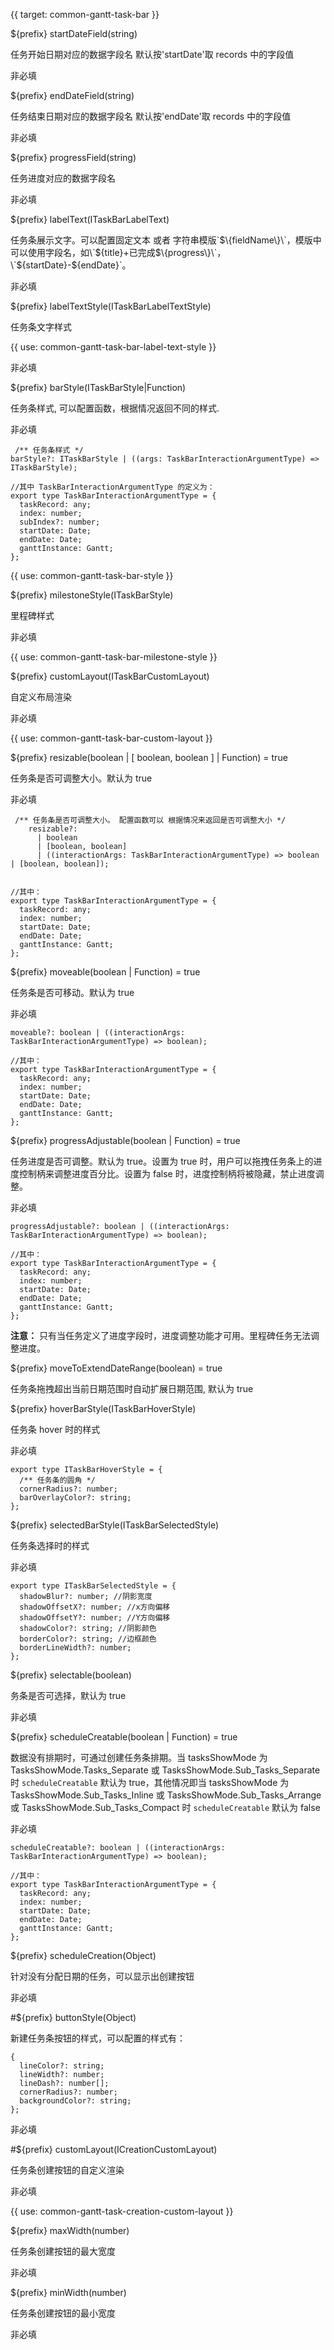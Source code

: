 {{ target: common-gantt-task-bar }}

${prefix} startDateField(string)

任务开始日期对应的数据字段名 默认按'startDate'取 records 中的字段值

非必填

${prefix} endDateField(string)

任务结束日期对应的数据字段名 默认按'endDate'取 records 中的字段值

非必填

${prefix} progressField(string)

任务进度对应的数据字段名

非必填

${prefix} labelText(ITaskBarLabelText)

任务条展示文字。可以配置固定文本 或者 字符串模版\`$\{fieldName\}\`，模版中可以使用字段名，如\`$\{title\}+已完成$\{progress\}\`，\`$\{startDate\}-$\{endDate\}\`。

非必填

${prefix} labelTextStyle(ITaskBarLabelTextStyle)

任务条文字样式

{{ use: common-gantt-task-bar-label-text-style }}

非必填

${prefix} barStyle(ITaskBarStyle|Function)

任务条样式, 可以配置函数，根据情况返回不同的样式.

非必填

```
 /** 任务条样式 */
barStyle?: ITaskBarStyle | ((args: TaskBarInteractionArgumentType) => ITaskBarStyle);

//其中 TaskBarInteractionArgumentType 的定义为：
export type TaskBarInteractionArgumentType = {
  taskRecord: any;
  index: number;
  subIndex?: number;
  startDate: Date;
  endDate: Date;
  ganttInstance: Gantt;
};
```

{{ use: common-gantt-task-bar-style }}

${prefix} milestoneStyle(ITaskBarStyle)

里程碑样式

非必填

{{ use: common-gantt-task-bar-milestone-style }}

${prefix} customLayout(ITaskBarCustomLayout)

自定义布局渲染

非必填

{{ use: common-gantt-task-bar-custom-layout }}

${prefix} resizable(boolean | [ boolean, boolean ] | Function) = true

任务条是否可调整大小。默认为 true

非必填

```
 /** 任务条是否可调整大小。 配置函数可以 根据情况来返回是否可调整大小 */
    resizable?:
      | boolean
      | [boolean, boolean]
      | ((interactionArgs: TaskBarInteractionArgumentType) => boolean | [boolean, boolean]);


//其中：
export type TaskBarInteractionArgumentType = {
  taskRecord: any;
  index: number;
  startDate: Date;
  endDate: Date;
  ganttInstance: Gantt;
};
```

${prefix} moveable(boolean | Function) = true

任务条是否可移动。默认为 true

非必填

```
moveable?: boolean | ((interactionArgs: TaskBarInteractionArgumentType) => boolean);

//其中：
export type TaskBarInteractionArgumentType = {
  taskRecord: any;
  index: number;
  startDate: Date;
  endDate: Date;
  ganttInstance: Gantt;
};
```

${prefix} progressAdjustable(boolean | Function) = true

任务进度是否可调整。默认为 true。设置为 true 时，用户可以拖拽任务条上的进度控制柄来调整进度百分比。设置为 false 时，进度控制柄将被隐藏，禁止进度调整。

非必填

```
progressAdjustable?: boolean | ((interactionArgs: TaskBarInteractionArgumentType) => boolean);

//其中：
export type TaskBarInteractionArgumentType = {
  taskRecord: any;
  index: number;
  startDate: Date;
  endDate: Date;
  ganttInstance: Gantt;
};
```

**注意：** 只有当任务定义了进度字段时，进度调整功能才可用。里程碑任务无法调整进度。

${prefix} moveToExtendDateRange(boolean) = true

任务条拖拽超出当前日期范围时自动扩展日期范围, 默认为 true

${prefix} hoverBarStyle(ITaskBarHoverStyle)

任务条 hover 时的样式

非必填

```
export type ITaskBarHoverStyle = {
  /** 任务条的圆角 */
  cornerRadius?: number;
  barOverlayColor?: string;
};
```

${prefix} selectedBarStyle(ITaskBarSelectedStyle)

任务条选择时的样式

非必填

```
export type ITaskBarSelectedStyle = {
  shadowBlur?: number; //阴影宽度
  shadowOffsetX?: number; //x方向偏移
  shadowOffsetY?: number; //Y方向偏移
  shadowColor?: string; //阴影颜色
  borderColor?: string; //边框颜色
  borderLineWidth?: number;
};
```

${prefix} selectable(boolean)

务条是否可选择，默认为 true

非必填

${prefix} scheduleCreatable(boolean | Function) = true

数据没有排期时，可通过创建任务条排期。当 tasksShowMode 为 TasksShowMode.Tasks_Separate 或 TasksShowMode.Sub_Tasks_Separate 时 `scheduleCreatable` 默认为 true，其他情况即当 tasksShowMode 为 TasksShowMode.Sub_Tasks_Inline 或 TasksShowMode.Sub_Tasks_Arrange 或 TasksShowMode.Sub_Tasks_Compact 时 `scheduleCreatable` 默认为 false

非必填

```
scheduleCreatable?: boolean | ((interactionArgs: TaskBarInteractionArgumentType) => boolean);

//其中：
export type TaskBarInteractionArgumentType = {
  taskRecord: any;
  index: number;
  startDate: Date;
  endDate: Date;
  ganttInstance: Gantt;
};
```

${prefix} scheduleCreation(Object)

针对没有分配日期的任务，可以显示出创建按钮

非必填

#${prefix} buttonStyle(Object)

新建任务条按钮的样式，可以配置的样式有：

```
{
  lineColor?: string;
  lineWidth?: number;
  lineDash?: number[];
  cornerRadius?: number;
  backgroundColor?: string;
};
```

非必填

#${prefix} customLayout(ICreationCustomLayout)

任务条创建按钮的自定义渲染

非必填

{{ use: common-gantt-task-creation-custom-layout }}

${prefix} maxWidth(number)

任务条创建按钮的最大宽度

非必填

${prefix} minWidth(number)

任务条创建按钮的最小宽度

非必填
